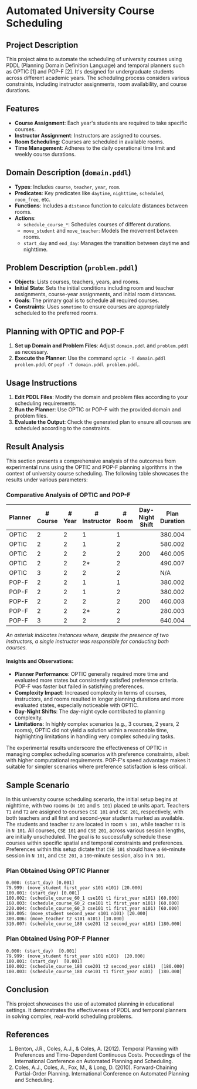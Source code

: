 # Automated University Course Scheduling

## Project Description
This project aims to automate the scheduling of university courses using PDDL (Planning Domain Definition Language) and temporal planners such as OPTIC [1] and POP-F [2]. It's designed for undergraduate students across different academic years. The scheduling process considers various constraints, including instructor assignments, room availability, and course durations.

## Features
- **Course Assignment**: Each year's students are required to take specific courses.
- **Instructor Assignment**: Instructors are assigned to courses.
- **Room Scheduling**: Courses are scheduled in available rooms.
- **Time Management**: Adheres to the daily operational time limit and weekly course durations.

## Domain Description (`domain.pddl`)
- **Types**: Includes `course`, `teacher`, `year`, `room`.
- **Predicates**: Key predicates like `daytime`, `nighttime`, `scheduled`, `room_free`, etc.
- **Functions**: Includes a `distance` function to calculate distances between rooms.
- **Actions**: 
  - `schedule_course_*`: Schedules courses of different durations.
  - `move_student` and `move_teacher`: Models the movement between rooms.
  - `start_day` and `end_day`: Manages the transition between daytime and nighttime.

## Problem Description (`problem.pddl`)
- **Objects**: Lists courses, teachers, years, and rooms.
- **Initial State**: Sets the initial conditions including room and teacher assignments, course-year assignments, and initial room distances.
- **Goals**: The primary goal is to schedule all required courses.
- **Constraints**: Uses `sometime` to ensure courses are appropriately scheduled to the preferred rooms.

## Planning with OPTIC and POP-F
1. **Set up Domain and Problem Files**: Adjust `domain.pddl` and `problem.pddl` as necessary.
2. **Execute the Planner**: Use the command `optic -T domain.pddl problem.pddl` or `popf -T domain.pddl problem.pddl`.

## Usage Instructions
1. **Edit PDDL Files**: Modify the domain and problem files according to your scheduling requirements.
2. **Run the Planner**: Use OPTIC or POP-F with the provided domain and problem files.
3. **Evaluate the Output**: Check the generated plan to ensure all courses are scheduled according to the constraints.

## Result Analysis

This section presents a comprehensive analysis of the outcomes from experimental runs using the OPTIC and POP-F planning algorithms in the context of university course scheduling. The following table showcases the results under various parameters:

### Comparative Analysis of OPTIC and POP-F

| Planner | # Course | # Year | # Instructor | # Room | Day-Night Shift | Plan Duration | Plan Length | Time to Find | States Evaluated | Preference Satisfied |
|---------|----------|--------|--------------|--------|-----------------|---------------|-------------|--------------|------------------|----------------------|
| OPTIC   | 2        | 2      | 1            | 1      |                 | 380.004       | 5           | 0.13         | 103              | ✅                    |
| OPTIC   | 2        | 2      | 1            | 2      |                 | 580.002       | 9           | 203.36       | 175865           | ✅                    |
| OPTIC   | 2        | 2      | 2            | 2      | 200             | 460.005       | 8           | 23.81        | 21631            | ✅                    |
| OPTIC   | 2        | 2      | 2*           | 2      |                 | 490.007       | 9           | 72.4         | 67809            | ✅                    |
| OPTIC   | 3        | 2      | 2            | 2      |                 | N/A           | N/A         | N/A          | N/A              | N/A                   |
| POP-F   | 2        | 2      | 1            | 1      |                 | 380.002       | 3           | 0.08         | 20               | ❌                    |
| POP-F   | 2        | 2      | 1            | 2      |                 | 380.002       | 4           | 0.08         | 33               | ❌                    |
| POP-F   | 2        | 2      | 2            | 2      | 200             | 460.003       | 5           | 0.08         | 37               | ❌                    |
| POP-F   | 2        | 2      | 2*           | 2      |                 | 280.003       | 5           | 0.07         | 68               | ❌                    |
| POP-F   | 3        | 2      | 2            | 2      |                 | 640.004       | 6           | 0.09         | 102              | ❌                    |

*An asterisk indicates instances where, despite the presence of two instructors, a single instructor was responsible for conducting both courses.*

#### Insights and Observations:
- **Planner Performance**: OPTIC generally required more time and evaluated more states but consistently satisfied preference criteria. POP-F was faster but failed in satisfying preferences.
- **Complexity Impact**: Increased complexity in terms of courses, instructors, and rooms resulted in longer planning durations and more evaluated states, especially noticeable with OPTIC.
- **Day-Night Shifts**: The day-night cycle contributed to planning complexity.
- **Limitations**: In highly complex scenarios (e.g., 3 courses, 2 years, 2 rooms), OPTIC did not yield a solution within a reasonable time, highlighting limitations in handling very complex scheduling tasks.


The experimental results underscore the effectiveness of OPTIC in managing complex scheduling scenarios with preference constraints, albeit with higher computational requirements. POP-F's speed advantage makes it suitable for simpler scenarios where preference satisfaction is less critical.

## Sample Scenario
In this university course scheduling scenario, the initial setup begins at nighttime, with two rooms (`N 101` and `S 101`) placed `10` units apart. Teachers `T1` and `T2` are assigned to courses `CSE 101` and `CSE 201`, respectively, with both teachers and all first and second-year students marked as available. The students and teacher `T2` are located in room `S 101`, while teacher `T1` is in `N 101`. All courses, `CSE 101` and `CSE 201`, across various session lengths, are initially unscheduled. The goal is to successfully schedule these courses within specific spatial and temporal constraints and preferences. Preferences within this setup dictate that `CSE 101` should have a `60`-minute session in `N 101`, and `CSE 201`, a `180`-minute session, also in `N 101`.

### Plan Obtained Using OPTIC Planner
```
0.000: (start_day) [0.001]
79.999: (move_student first_year s101 n101) [20.000]
100.001: (start_day) [0.001]
100.002: (schedule_course_60_1 cse101 t1 first_year n101) [60.000]
160.003: (schedule_course_60_2 cse101 t1 first_year n101) [60.000]
220.004: (schedule_course_60_3 cse101 t1 first_year n101) [60.000]
280.005: (move_student second_year s101 n101) [20.000]
300.006: (move_teacher t2 s101 n101) [10.000]
310.007: (schedule_course_180 cse201 t2 second_year n101) [180.000]
```
### Plan Obtained Using POP-F Planner
```
0.000: (start_day)  [0.001]
79.999: (move_student first_year s101 n101)  [20.000]
100.001: (start_day)  [0.001]
100.002: (schedule_course_180 cse201 t2 second_year s101)  [180.000]
100.003: (schedule_course_180 cse101 t1 first_year n101)  [180.000]
```

## Conclusion
This project showcases the use of automated planning in educational settings. It demonstrates the effectiveness of PDDL and temporal planners in solving complex, real-world scheduling problems.

## References

1. Benton, J.R., Coles, A.J., & Coles, A. (2012). Temporal Planning with Preferences and Time-Dependent Continuous Costs. Proceedings of the International Conference on Automated Planning and Scheduling.
2. Coles, A.J., Coles, A., Fox, M., & Long, D. (2010). Forward-Chaining Partial-Order Planning. International Conference on Automated Planning and Scheduling.


